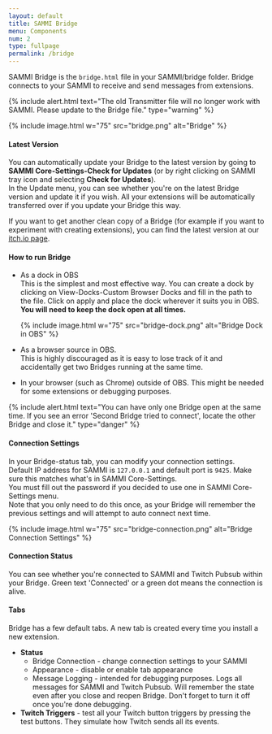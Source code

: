 ```yaml
---
layout: default
title: SAMMI Bridge
menu: Components
num: 2
type: fullpage
permalink: /bridge
---
```

SAMMI Bridge is the <code>bridge.html</code> file in your SAMMI/bridge folder. 
Bridge connects to your SAMMI to receive and send messages from extensions.

{% include alert.html text="The old Transmitter file will no longer work with SAMMI. Please update to the Bridge file." type="warning" %} 

{% include image.html w="75" src="bridge.png" alt="Bridge" %}

#### Latest Version
You can automatically update your Bridge to the latest version by going to **SAMMI Core-Settings-Check for Updates** (or by right clicking on SAMMI tray icon and selecting **Check for Updates**).\
In the Update menu, you can see whether you're on the latest Bridge version and update it if you wish. All your extensions will be automatically transferred over if you update your Bridge this way.  


If you want to get another clean copy of a Bridge (for example if you want to experiment with creating extensions), you can find the latest version at our [itch.io page](https://sammisolutions.itch.io/sammi).

#### How to run Bridge
- As a dock in OBS    
This is the simplest and most effective way. You can create a dock by clicking on View-Docks-Custom Browser Docks and fill in the path to the file. Click on apply and place the dock wherever it suits you in OBS. **You will need to keep the dock open at all times.**

   {% include image.html w="75" src="bridge-dock.png" alt="Bridge Dock in OBS" %}
- As a browser source in OBS.    
This is highly discouraged as it is easy to lose track of it and accidentally get two Bridges running at the same time. 
- In your browser (such as Chrome) outside of OBS.
This might be needed for some extensions or debugging purposes. 

{% include alert.html text="You can have only one Bridge open at the same time. If you see an error 'Second Bridge tried to connect', locate the other Bridge and close it." type="danger" %} 

#### Connection Settings
In your Bridge-status tab, you can modify your connection settings.\
Default IP address for SAMMI is `127.0.0.1` and default port is `9425`. Make sure this matches what's in SAMMI Core-Settings.\
You must fill out the password if you decided to use one in SAMMI Core-Settings menu.\
Note that you only need to do this once, as your Bridge will remember the previous settings and will attempt to auto connect next time.

{% include image.html w="75" src="bridge-connection.png" alt="Bridge Connection Settings" %}

#### Connection Status
You can see whether you're connected to SAMMI and Twitch Pubsub within your Bridge. Green text 'Connected' or a green dot means the connection is alive.

#### Tabs
Bridge has a few default tabs. A new tab is created every time you install a new extension. 

- **Status**
   - Bridge Connection - change connection settings to your SAMMI
   - Appearance - disable or enable tab appearance
   - Message Logging - intended for debugging purposes. Logs all messages for SAMMI and Twitch Pubsub. Will remember the state even after you close and reopen Bridge. Don't forget to turn it off once you're done debugging. 
- **Twitch Triggers** - test all your Twitch button triggers by pressing the test buttons. They simulate how Twitch sends all its events.
